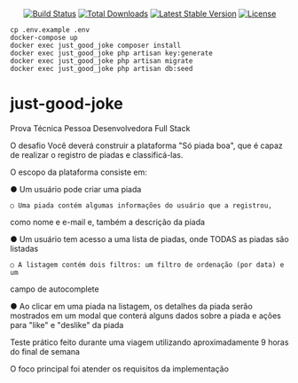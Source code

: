 
<p align="center">
<a href="https://travis-ci.org/laravel/framework"><img src="https://travis-ci.org/laravel/framework.svg" alt="Build Status"></a>
<a href="https://packagist.org/packages/laravel/framework"><img src="https://img.shields.io/packagist/dt/laravel/framework" alt="Total Downloads"></a>
<a href="https://packagist.org/packages/laravel/framework"><img src="https://img.shields.io/packagist/v/laravel/framework" alt="Latest Stable Version"></a>
<a href="https://packagist.org/packages/laravel/framework"><img src="https://img.shields.io/packagist/l/laravel/framework" alt="License"></a>
</p>

    cp .env.example .env
    docker-compose up
    docker exec just_good_joke composer install 
    docker exec just_good_joke php artisan key:generate 
    docker exec just_good_joke php artisan migrate
    docker exec just_good_joke php artisan db:seed

# just-good-joke

Prova Técnica
Pessoa Desenvolvedora Full Stack

O desafio
Você deverá construir a plataforma "Só piada boa", que é capaz de realizar o registro
de piadas e classificá-las.

O escopo da plataforma consiste em:

● Um usuário pode criar uma piada

    ○ Uma piada contém algumas informações do usuário que a registrou,
como nome e e-mail e, também a descrição da piada

● Um usuário tem acesso a uma lista de piadas, onde TODAS as piadas são
listadas

    ○ A listagem contém dois filtros: um filtro de ordenação (por data) e um
campo de autocomplete

● Ao clicar em uma piada na listagem, os detalhes da piada serão mostrados em
um modal que conterá alguns dados sobre a piada e ações para "like" e "deslike"
da piada

Teste prático feito durante uma viagem utilizando aproximadamente 9 horas do final de semana

O foco principal foi atender os requisitos da implementação
